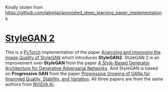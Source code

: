 Kindly stolen from https://github.com/labmlai/annotated_deep_learning_paper_implementations

# [StyleGAN 2](https://nn.labml.ai/gan/stylegan/index.html)

This is a [PyTorch](https://pytorch.org) implementation of the paper
 [Analyzing and Improving the Image Quality of StyleGAN](https://papers.labml.ai/paper/1912.04958)
 which introduces **StyleGAN2**.
StyleGAN 2 is an improvement over **StyleGAN** from the paper
 [A Style-Based Generator Architecture for Generative Adversarial Networks](https://papers.labml.ai/paper/1812.04948).
And StyleGAN is based on **Progressive GAN** from the paper
 [Progressive Growing of GANs for Improved Quality, Stability, and Variation](https://papers.labml.ai/paper/1710.10196).
All three papers are from the same authors from [NVIDIA AI](https://twitter.com/NVIDIAAI).
